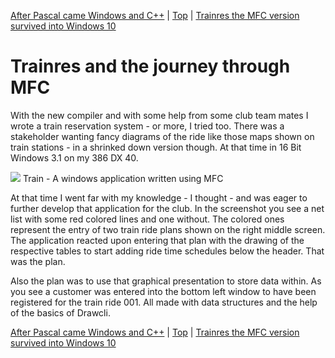 [After Pascal came Windows and C++](07.html) | [Top](index.html) | [Trainres the MFC version survived into Windows 10](09.html)

# Trainres and the journey through MFC #

With the new compiler and with some help from some club team mates I wrote a train reservation system - or more, I tried too. There was a stakeholder wanting fancy diagrams of the ride like those maps shown on train stations - in a shrinked down version though. At that time in 16 Bit Windows 3.1 on my 386 DX 40.

![][Bildschirmfoto2024-10-20um111447]
Train - A windows application written using MFC

At that time I went far with my knowledge - I thought - and was eager to further develop that application for the club. In the screenshot you see a net list with some red colored lines and one without. The colored ones represent the entry of two train ride plans shown on the right middle screen. The application reacted upon entering that plan with the drawing of the respective tables to start adding ride time schedules below the header. That was the plan.

Also the plan was to use that graphical presentation to store data within. As you see a customer was entered into the bottom left window to have been registered for the train ride 001. All made with data structures and the help of the basics of Drawcli.




[After Pascal came Windows and C++](07.html) | [Top](index.html) | [Trainres the MFC version survived into Windows 10](09.html)





[PastedGraphic]: PastedGraphic.png

[Dateiver]: Dateiver.png

[TVBuild]: TVBuild.png

[Bildschirmfoto2024-10-20um105545]: Bildschirmfoto2024-10-20um105545.png

[Bildschirmfoto2024-10-20um111447]: Bildschirmfoto2024-10-20um111447.png

[Bildschirmfoto2024-10-20um112431]: Bildschirmfoto2024-10-20um112431.png

[Bildschirmfoto2024-10-20um112746]: Bildschirmfoto2024-10-20um112746.png

[Bildschirmfoto2024-10-20um114925]: Bildschirmfoto2024-10-20um114925.png

[Bildschirmfoto2024-10-20um115956]: Bildschirmfoto2024-10-20um115956.png

[lbDMFManager]: lbDMFManager.png

[lbDMFManagerGenerated]: lbDMFManagerGenerated.png

